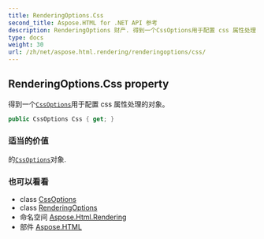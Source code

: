 ```yaml
---
title: RenderingOptions.Css
second_title: Aspose.HTML for .NET API 参考
description: RenderingOptions 财产. 得到一个CssOptions用于配置 css 属性处理的对象
type: docs
weight: 30
url: /zh/net/aspose.html.rendering/renderingoptions/css/
---
```

## RenderingOptions.Css property

得到一个[`CssOptions`](../../cssoptions/)用于配置 css 属性处理的对象。

```csharp
public CssOptions Css { get; }
```

### 适当的价值

的[`CssOptions`](../../cssoptions/)对象.

### 也可以看看

* class [CssOptions](../../cssoptions/)
* class [RenderingOptions](../)
* 命名空间 [Aspose.Html.Rendering](../../renderingoptions/)
* 部件 [Aspose.HTML](../../../)


